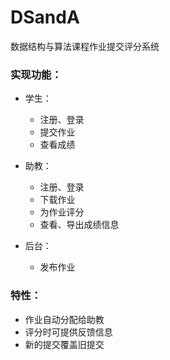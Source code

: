 # DSandA
数据结构与算法课程作业提交评分系统


### **实现功能：**

* 学生：
  * 注册、登录
  * 提交作业
  * 查看成绩
  
* 助教：
  * 注册、登录
  * 下载作业
  * 为作业评分
  * 查看、导出成绩信息 
  
* 后台：
  * 发布作业
 
 
### 特性：

- 作业自动分配给助教
- 评分时可提供反馈信息
- 新的提交覆盖旧提交

